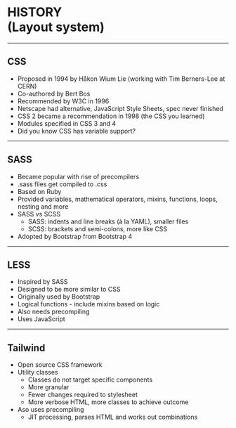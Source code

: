 # HISTORY<br />(Layout system)

---

## CSS

- Proposed in 1994 by Håkon Wium Lie (working with Tim Berners-Lee at CERN)
- Co-authored by Bert Bos
- Recommended by W3C in 1996
- Netscape had alternative, JavaScript Style Sheets, spec never finished
- CSS 2 became a recommendation in 1998 (the CSS you learned)
- Modules specified in CSS 3 and 4
- Did you know CSS has variable support?

---

## SASS

- Became popular with rise of precompilers
- .sass files get compiled to .css
- Based on Ruby
- Provided variables, mathematical operators, mixins, functions, loops, nesting and more
- SASS vs SCSS
    - SASS: indents and line breaks (à la YAML), smaller files
    - SCSS: brackets and semi-colons, more like CSS
- Adopted by Bootstrap from Bootstrap 4

---

## LESS

- Inspired by SASS
- Designed to be more similar to CSS
- Originally used by Bootstrap
- Logical functions - include mixins based on logic
- Also needs precompiling
- Uses JavaScript

---

## Tailwind

- Open source CSS framework
- Utility classes
    - Classes do not target specific components
    - More granular
    - Fewer changes required to stylesheet
    - More verbose HTML, more classes to achieve outcome
- Aso uses precompiling
    - JIT processing, parses HTML and works out combinations